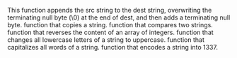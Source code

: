 This function appends the src string to the dest string, overwriting the terminating null byte (\0) at the end of dest, and then adds a terminating null byte.
function that copies a string.
function that compares two strings.
function that reverses the content of an array of integers.
function that changes all lowercase letters of a string to uppercase.
function that capitalizes all words of a string.
function that encodes a string into 1337.